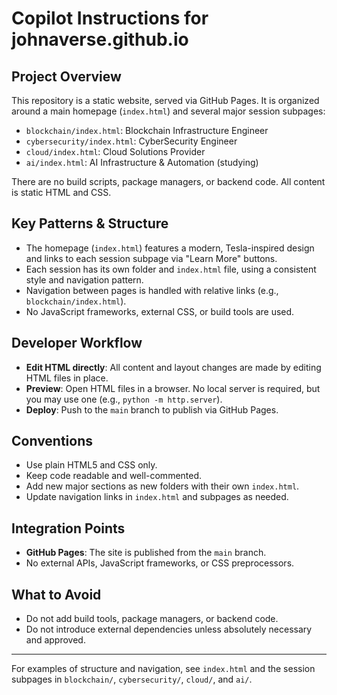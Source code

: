 
# Copilot Instructions for johnaverse.github.io

## Project Overview
This repository is a static website, served via GitHub Pages. It is organized around a main homepage (`index.html`) and several major session subpages:

- `blockchain/index.html`: Blockchain Infrastructure Engineer
- `cybersecurity/index.html`: CyberSecurity Engineer
- `cloud/index.html`: Cloud Solutions Provider
- `ai/index.html`: AI Infrastructure & Automation (studying)

There are no build scripts, package managers, or backend code. All content is static HTML and CSS.

## Key Patterns & Structure
- The homepage (`index.html`) features a modern, Tesla-inspired design and links to each session subpage via "Learn More" buttons.
- Each session has its own folder and `index.html` file, using a consistent style and navigation pattern.
- Navigation between pages is handled with relative links (e.g., `blockchain/index.html`).
- No JavaScript frameworks, external CSS, or build tools are used.

## Developer Workflow
- **Edit HTML directly**: All content and layout changes are made by editing HTML files in place.
- **Preview**: Open HTML files in a browser. No local server is required, but you may use one (e.g., `python -m http.server`).
- **Deploy**: Push to the `main` branch to publish via GitHub Pages.

## Conventions
- Use plain HTML5 and CSS only.
- Keep code readable and well-commented.
- Add new major sections as new folders with their own `index.html`.
- Update navigation links in `index.html` and subpages as needed.

## Integration Points
- **GitHub Pages**: The site is published from the `main` branch.
- No external APIs, JavaScript frameworks, or CSS preprocessors.

## What to Avoid
- Do not add build tools, package managers, or backend code.
- Do not introduce external dependencies unless absolutely necessary and approved.

---
For examples of structure and navigation, see `index.html` and the session subpages in `blockchain/`, `cybersecurity/`, `cloud/`, and `ai/`.

